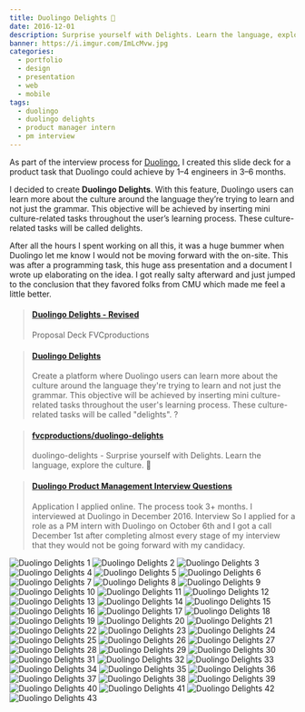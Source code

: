 ```yaml
---
title: Duolingo Delights 🎁
date: 2016-12-01
description: Surprise yourself with Delights. Learn the language, explore the culture.
banner: https://i.imgur.com/ImLcMvw.jpg
categories:
  - portfolio
  - design
  - presentation
  - web
  - mobile
tags:
  - duolingo
  - duolingo delights
  - product manager intern
  - pm interview
---
```


As part of the interview process for [Duolingo](//duolingo.com), I created this slide deck for a product task that Duolingo could achieve by 1–4 engineers in 3–6 months.

I decided to create **Duolingo Delights**. With this feature, Duolingo users can learn more about the culture around the language they’re trying to learn and not just the grammar. This objective will be achieved by inserting mini culture-related tasks throughout the user’s learning process. These culture-related tasks will be called delights.

After all the hours I spent working on all this, it was a huge bummer when Duolingo let me know I would not be moving forward with the on-site. This was after a programming task, this huge ass presentation and a document I wrote up elaborating on the idea. I got really salty afterward and just jumped to the conclusion that they favored folks from CMU which made me feel a little better.

<blockquote class="embedly-card"><h4><a href="https://speakerdeck.com/fvcproductions/duolingo-delights-revised-1">Duolingo Delights - Revised</a></h4><p>Proposal Deck FVCproductions</p></blockquote>
<script async src="//cdn.embedly.com/widgets/platform.js" charset="UTF-8"></script>

<blockquote class="embedly-card"><h4><a href="https://www.scribd.com/document/333594398/Duolingo-Delights">Duolingo Delights</a></h4><p>Create a platform where Duolingo users can learn more about the culture around the language they're trying to learn and not just the grammar. This objective will be achieved by inserting mini culture-related tasks throughout the user's learning process. These culture-related tasks will be called "delights". ?</p></blockquote>
<script async src="//cdn.embedly.com/widgets/platform.js" charset="UTF-8"></script>

<blockquote class="embedly-card"><h4><a href="https://github.com/fvcproductions/duolingo-delights">fvcproductions/duolingo-delights</a></h4><p>duolingo-delights - Surprise yourself with Delights. Learn the language, explore the culture. 🎁</p></blockquote>
<script async src="//cdn.embedly.com/widgets/platform.js" charset="UTF-8"></script>

<blockquote class="embedly-card"><h4><a href="https://www.glassdoor.com/Interview/Duolingo-Product-Management-Interview-Questions-EI_IE629348.0,8_KO9,27.htm#InterviewReview_12991817">Duolingo Product Management Interview Questions</a></h4><p>Application I applied online. The process took 3+ months. I interviewed at Duolingo in December 2016. Interview So I applied for a role as a PM intern with Duolingo on October 6th and I got a call December 1st after completing almost every stage of my interview that they would not be going forward with my candidacy.</p></blockquote>
<script async src="//cdn.embedly.com/widgets/platform.js" charset="UTF-8"></script>

![Duolingo Delights 1](https://i.imgur.com/ImLcMvw.jpg)
![Duolingo Delights 2](https://i.imgur.com/siMNCkz.jpg)
![Duolingo Delights 3](https://i.imgur.com/p1FHH4Y.jpg)
![Duolingo Delights 4](https://i.imgur.com/QIB1nMU.jpg)
![Duolingo Delights 5](https://i.imgur.com/taXQmZt.jpg)
![Duolingo Delights 6](https://i.imgur.com/eI2o8WH.jpg)
![Duolingo Delights 7](https://i.imgur.com/OP941xD.jpg)
![Duolingo Delights 8](https://i.imgur.com/XsnOrO5.jpg)
![Duolingo Delights 9](https://i.imgur.com/AGJzMi9.jpg)
![Duolingo Delights 10](https://i.imgur.com/gbUBamS.jpg)
![Duolingo Delights 11](https://i.imgur.com/XUudbXa.jpg)
![Duolingo Delights 12](https://i.imgur.com/L0W1kpF.jpg)
![Duolingo Delights 13](https://i.imgur.com/QcXxkRY.jpg)
![Duolingo Delights 14](https://i.imgur.com/kSMUN04.jpg)
![Duolingo Delights 15](https://i.imgur.com/3K4Emmv.jpg)
![Duolingo Delights 16](https://i.imgur.com/4a2koP0.jpg)
![Duolingo Delights 17](https://i.imgur.com/Rte3KDu.jpg)
![Duolingo Delights 18](https://i.imgur.com/lYqQWj5.jpg)
![Duolingo Delights 19](https://i.imgur.com/Sv9cwUg.jpg)
![Duolingo Delights 20](https://i.imgur.com/1ZJW1WZ.jpg)
![Duolingo Delights 21](https://i.imgur.com/XCCbkiu.jpg)
![Duolingo Delights 22](https://i.imgur.com/Mveej5P.jpg)
![Duolingo Delights 23](https://i.imgur.com/Ub5TiVU.jpg)
![Duolingo Delights 24](https://i.imgur.com/YjJ6dG8.jpg)
![Duolingo Delights 25](https://i.imgur.com/HyemEmQ.jpg)
![Duolingo Delights 26](https://i.imgur.com/Zd9Z2Op.jpg)
![Duolingo Delights 27](https://i.imgur.com/K5B7U4z.jpg)
![Duolingo Delights 28](https://i.imgur.com/zZYGXzi.jpg)
![Duolingo Delights 29](https://i.imgur.com/7WoJOm1.jpg)
![Duolingo Delights 30](https://i.imgur.com/c660PaC.jpg)
![Duolingo Delights 31](https://i.imgur.com/1jBZ9SV.jpg)
![Duolingo Delights 32](https://i.imgur.com/hmmdxX5.jpg)
![Duolingo Delights 33](https://i.imgur.com/lsNZTRX.jpg)
![Duolingo Delights 34](https://i.imgur.com/MuQyqxi.jpg)
![Duolingo Delights 35](https://i.imgur.com/XQuoYDh.jpg)
![Duolingo Delights 36](https://i.imgur.com/PAFFnNq.jpg)
![Duolingo Delights 37](https://i.imgur.com/HU2bJll.jpg)
![Duolingo Delights 38](https://i.imgur.com/PAFFnNq.jpg)
![Duolingo Delights 39](https://i.imgur.com/XBoOVE4.jpg)
![Duolingo Delights 40](https://i.imgur.com/WkdKalz.jpg)
![Duolingo Delights 41](https://i.imgur.com/KrkZV7d.jpg)
![Duolingo Delights 42](https://i.imgur.com/8qglVMb.jpg)
![Duolingo Delights 43](https://i.imgur.com/DHqRPpq.jpg)
